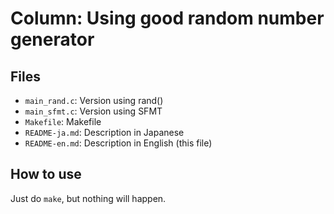 # Column: Using good random number generator

## Files
- `main_rand.c`: Version using rand()
- `main_sfmt.c`: Version using SFMT
- `Makefile`: Makefile
- `README-ja.md`: Description in Japanese
- `README-en.md`: Description in English (this file)

## How to use
Just do `make`, but nothing will happen.
